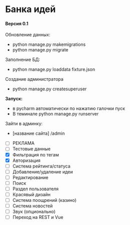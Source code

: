 # Банка идей
#### Версия 0.1

Обновление данных: 
* python manage.py makemigrations
* python manage.py migrate 


Заполнение БД:
* python manage.py loaddata fixture.json

Создание администратора
* python manage.py createsuperuser

**Запуск:**
* в pycharm автоматически по нажатию галочки пуск
* В теминале python manage.py runserver

Зайти в админку: 
* [название сайта] /admin


- [ ] РЕКЛАМА
- [ ] Тестовые данные
- [x] Фильтрация по тегам
- [x] Авторизация
- [ ] Система рейтинга/статуса
- [ ] Добавление/удаление идеи
- [ ] Редактирование
- [ ] Поиск
- [ ] Раздел пользователя
- [ ] Красявый дизайн
- [ ] Система поощрений (казино)
- [ ] Система новостей
- [ ] Звук (опционально)
- [ ] Переход на REST и Vue